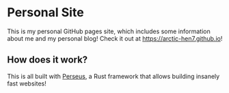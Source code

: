 # Personal Site

This is my personal GitHub pages site, which includes some information about me and my personal blog! Check it out at <https://arctic-hen7.github.io>!

## How does it work?

This is all built with [Perseus](https://framesurge.sh/perseus/en-US), a Rust framework that allows building insanely fast websites!
